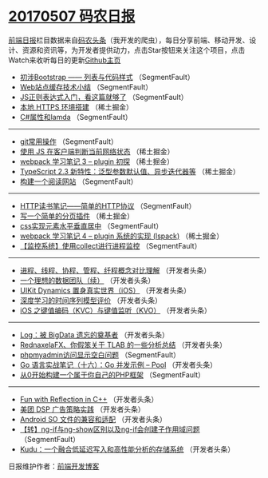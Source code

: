 # [20170507 码农日报](07.md)

[前端日报](http://caibaojian.com/c/news)栏目数据来自[码农头条](http://hao.caibaojian.com/)（我开发的爬虫），每日分享前端、移动开发、设计、资源和资讯等，为开发者提供动力，点击Star按钮来关注这个项目，点击Watch来收听每日的更新[Github主页](https://github.com/kujian/frontendDaily)
* [初涉Bootstrap —— 列表与代码样式](http://hao.caibaojian.com/37212.html) （SegmentFault）
* [Web站点缓存技术小结](http://hao.caibaojian.com/37215.html) （SegmentFault）
* [JS正则表达式入门，看这篇就够了](http://hao.caibaojian.com/37203.html) （SegmentFault）
* [本地 HTTPS 环境搭建](http://hao.caibaojian.com/37194.html) （稀土掘金）
* [C#属性和lamda](http://hao.caibaojian.com/37213.html) （SegmentFault）

***
* [git常用操作](http://hao.caibaojian.com/37204.html) （SegmentFault）
* [使用 JS 在客户端判断当前网络状态](http://hao.caibaojian.com/37190.html) （稀土掘金）
* [webpack 学习笔记 3 &#8211; plugin 初探](http://hao.caibaojian.com/37193.html) （稀土掘金）
* [TypeScript 2.3 新特性：泛型参数默认值、异步迭代器等](http://hao.caibaojian.com/37195.html) （稀土掘金）
* [构建一个阅读网站](http://hao.caibaojian.com/37216.html) （SegmentFault）

***
* [HTTP读书笔记——简单的HTTP协议](http://hao.caibaojian.com/37207.html) （SegmentFault）
* [写一个简单的分页插件](http://hao.caibaojian.com/37191.html) （稀土掘金）
* [css实现元素水平垂直居中](http://hao.caibaojian.com/37208.html) （SegmentFault）
* [webpack 学习笔记 4 &#8211; plugin 系统的实现 (lspack)](http://hao.caibaojian.com/37192.html) （稀土掘金）
* [【监控系统】使用collect进行进程监控](http://hao.caibaojian.com/37214.html) （SegmentFault）

***
* [进程、线程、协程、管程、纤程概念对比理解](http://hao.caibaojian.com/37217.html) （开发者头条）
* [一个理想的数据团队（续）](http://hao.caibaojian.com/37228.html) （开发者头条）
* [UIKit Dynamics 置身真实世界（iOS）](http://hao.caibaojian.com/37227.html) （开发者头条）
* [深度学习的时间序列模型评价](http://hao.caibaojian.com/37229.html) （开发者头条）
* [iOS 之键值编码（KVC）与键值监听（KVO）](http://hao.caibaojian.com/37230.html) （开发者头条）

***
* [Log：被 BigData 遗忘的奠基者](http://hao.caibaojian.com/37220.html) （开发者头条）
* [RednaxelaFX、你假笨关于 TLAB 的一些分析总结](http://hao.caibaojian.com/37231.html) （开发者头条）
* [phpmyadmin访问显示空白问题](http://hao.caibaojian.com/37210.html) （SegmentFault）
* [Go 语言实战笔记（十六）：Go 并发示例 &#8211; Pool](http://hao.caibaojian.com/37223.html) （开发者头条）
* [从0开始构建一个属于你自己的PHP框架](http://hao.caibaojian.com/37202.html) （SegmentFault）

***
* [Fun with Reflection in C++](http://hao.caibaojian.com/37224.html) （开发者头条）
* [美团 DSP 广告策略实践](http://hao.caibaojian.com/37225.html) （开发者头条）
* [Android SO 文件的兼容和适配](http://hao.caibaojian.com/37226.html) （开发者头条）
* [【转】ng-if与ng-show区别以及ng-if会创建子作用域问题](http://hao.caibaojian.com/37206.html) （SegmentFault）
* [Kudu：一个融合低延迟写入和高性能分析的存储系统](http://hao.caibaojian.com/37219.html) （开发者头条）

日报维护作者：[前端开发博客](http://caibaojian.com/) 